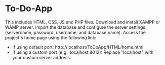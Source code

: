 # To-Do-App
This includes HTML, CSS, JS and PHP files.
Download and install XAMPP or WAMP server.
Import the database and configure the server settings (servername, password, username, and database name).
Access the project's home page using the following link:
  * If using default port: http://localhost/ToDoApp/HTML/home.html
  * If using a custom port (e.g., localhost:8012): Replace "localhost" with your custom server address.
